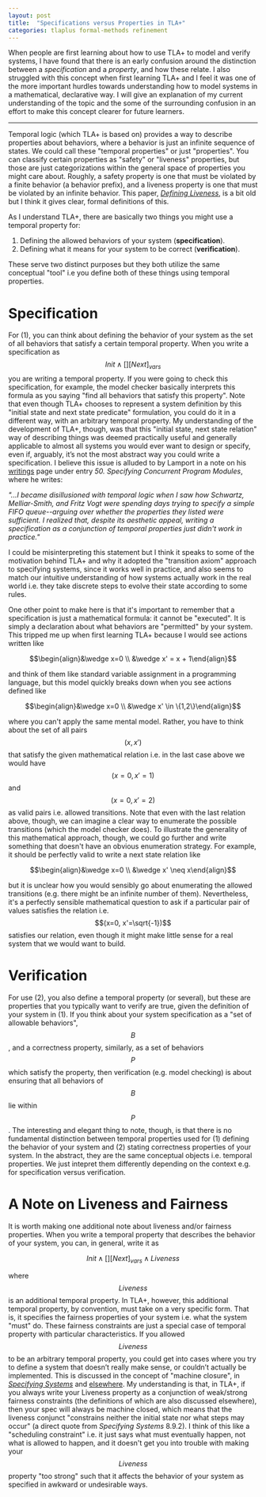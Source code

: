 ```yaml
---
layout: post
title:  "Specifications versus Properties in TLA+"
categories: tlaplus formal-methods refinement
---
```


When people are first learning about how to use TLA+ to model and verify systems, I have found that there is an early confusion around the distinction between a *specification* and a *property*, and how these relate. I also struggled with this concept when first learning TLA+ and I feel it was one of the more important hurdles towards understanding how to model systems in a mathematical, declarative way. I will give an explanation of my current understanding of the topic and the some of the surrounding confusion in an effort to make this concept clearer for future learners.

----

Temporal logic (which TLA+ is based on) provides a way to describe properties about behaviors, where a behavior is just an infinite sequence of states. We could call these "temporal properties" or just "properties".  You can classify certain properties as "safety" or "liveness" properties, but those are just categorizations within the general space of properties you might care about. Roughly, a safety property is one that must be violated by a finite behavior (a behavior prefix), and a liveness property is one that must be violated by an infinite behavior. This paper, [*Defining Liveness*](https://www.cs.cornell.edu/fbs/publications/DefLiveness.pdf), is a bit old but I think it gives clear, formal definitions of this.

As I understand TLA+, there are basically two things you might use a temporal property for:

1. Defining the allowed behaviors of your system (**specification**).
2. Defining what it means for your system to be correct (**verification**). 

These serve two distinct purposes but they both utilize the same conceptual "tool" i.e you define both of these things using temporal properties. 

# Specification

For (1), you can think about defining the behavior of your system as the set of all behaviors that satisfy a certain temporal property. When you write a specification as $$ Init \wedge [][Next]_{vars}$$ you are writing a temporal property. If you were going to check this specification, for example, the model checker basically interprets this formula as you saying "find all behaviors that satisfy this property". Note that even though TLA+ chooses to represent a system definition by this "initial state and next state predicate" formulation, you could do it in a different way, with an arbitrary temporal property. My understanding of the development of TLA+, though, was that this "initial state, next state relation" way of describing things was deemed practically useful and generally applicable to almost all systems you would ever want to design or specify, even if, arguably, it’s not the most abstract way you could write a specification. I believe this issue is alluded to by Lamport in a note on his [writings](https://lamport.azurewebsites.net/pubs/pubs.html) page under entry *50. Specifying Concurrent Program Modules*, where he writes:

*"...I became disillusioned with temporal logic when I saw how Schwartz, Melliar-Smith, and Fritz Vogt were spending days trying to specify a simple FIFO queue--arguing over whether the properties they listed were sufficient.  I realized that, despite its aesthetic appeal, writing a specification as a conjunction of temporal properties just didn't work in practice."*

I could be misinterpreting this statement but I think it speaks to some of the motivation behind TLA+ and why it adopted the "transition axiom" approach to specifying systems, since it works well in practice, and also seems to match our intuitive understanding of how systems actually work in the real world i.e. they take discrete steps to evolve their state according to some rules. 

One other point to make here is that it's important to remember that a specification is just a mathematical formula: it cannot be "executed". It is simply a declaration about what behaviors are "permitted" by your system. This tripped me up when first learning TLA+ because I would see actions written like 

$$\begin{align}&\wedge x=0 \\ &\wedge x' = x + 1\end{align}$$ 

and think of them like standard variable assignment in a programming language, but this model quickly breaks down when you see actions defined like 

$$\begin{align}&\wedge x=0 \\ &\wedge x' \in \{1,2\}\end{align}$$ 

where you can't apply the same mental model. Rather, you have to think about the set of all pairs $$(x,x')$$ that satisfy the given mathematical relation i.e. in the last case above we would have $$(x=0,x'=1)$$ and $$(x=0,x'=2)$$ as valid pairs i.e. allowed transitions. Note that even with the last relation above, though, we can imagine a clear way to enumerate the possible transitions (which the model checker does). To illustrate the generality of this mathematical approach, though, we could go further and write something that doesn't have an obvious enumeration strategy. For example, it should be perfectly valid to write a next state relation like

$$\begin{align}&\wedge x=0 \\ &\wedge x' \neq x\end{align}$$ 

but it is unclear how you would sensibly go about enumerating the allowed transitions (e.g. there might be an infinite number of them). Nevertheless, it's a perfectly sensible mathematical question to ask if a particular pair of values satisfies the relation i.e. $$(x=0, x'=\sqrt{-1})$$ satisfies our relation, even though it might make little sense for a real system that we would want to build.

# Verification

For use (2), you also define a temporal property (or several), but these are properties that you typically want to verify are true, given the definition of your system in (1). If you think about your system specification as a "set of  allowable behaviors", $$B$$, and a correctness property, similarly, as a set of behaviors $$P$$ which satisfy the property, then verification (e.g. model checking) is about ensuring that all behaviors of $$B$$ lie within $$P$$. The interesting and elegant thing to note, though, is that there is no fundamental distinction between temporal properties used for (1) defining the behavior of your system and (2) stating correctness properties of your system. In the abstract, they are the same conceptual objects i.e. temporal properties. We just intepret them differently depending on the context e.g. for specification versus verification.

# A Note on Liveness and Fairness

It is worth making one additional note about liveness and/or fairness properties. When you write a temporal property that describes the behavior of your system, you can, in general, write it as 

$$Init \wedge [][Next]_{vars} \wedge Liveness$$

where $$Liveness$$ is an additional temporal property. In TLA+, however, this additional temporal property, by convention, must take on a very specific form. That is, it specifies the fairness properties of your system i.e. what the system "must" do. These fairness constraints are just a special case of temporal property with particular characteristics. If you allowed $$Liveness$$ to be an arbitrary temporal property, you could get into cases where you try to define a system that doesn’t really make sense, or couldn’t actually be implemented. This is discussed in the concept of "machine closure", in *[Specifying Systems](https://lamport.azurewebsites.net/tla/book.html)* and [elsewhere](https://lamport.azurewebsites.net/tla/safety-liveness.pdf). My understanding is that, in TLA+, if you always write your Liveness property as a conjunction of weak/strong fairness constraints (the definitions of which are also discussed elsewhere), then your spec will always be machine closed, which means that the liveness conjunct "constrains neither the initial state nor what steps may occur" (a direct quote from *Specifying Systems* 8.9.2). I think of this like a "scheduling constraint" i.e. it just says what must eventually happen, not what is allowed to happen, and it doesn't get you into trouble with making your $$Liveness$$ property "too strong" such that it affects the behavior of your system as specified in awkward or undesirable ways.

